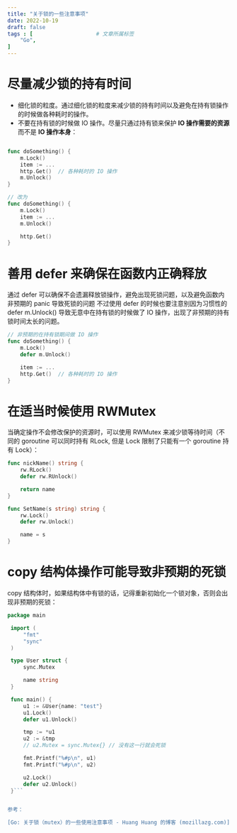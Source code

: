 ```yaml
---
title: "关于锁的一些注意事项"
date: 2022-10-19
draft: false
tags : [                    # 文章所属标签
    "Go",
]
---
```


# 尽量减少锁的持有时间
-   细化锁的粒度。通过细化锁的粒度来减少锁的持有时间以及避免在持有锁操作的时候做各种耗时的操作。
-   不要在持有锁的时候做 IO 操作。尽量只通过持有锁来保护 **IO 操作需要的资源**而不是 **IO 操作本身**：

```go

func doSomething() {
    m.Lock()
    item := ...
    http.Get()  // 各种耗时的 IO 操作
    m.Unlock()
}

// 改为
func doSomething() {
    m.Lock()
    item := ...
    m.Unlock()

    http.Get()
}
```


# 善用 defer 来确保在函数内正确释放
通过 defer 可以确保不会遗漏释放锁操作，避免出现死锁问题，以及避免函数内非预期的 panic 导致死锁的问题
不过使用 defer 的时候也要注意别因为习惯性的 defer m.Unlock() 导致无意中在持有锁的时候做了 IO 操作，出现了非预期的持有锁时间太长的问题。
```go
// 非预期的在持有锁期间做 IO 操作
func doSomething() {
    m.Lock()
    defer m.Unlock()

    item := ...
    http.Get()  // 各种耗时的 IO 操作
}
```

# 在适当时候使用 RWMutex
当确定操作不会修改保护的资源时，可以使用 RWMutex 来减少锁等待时间（不同的 goroutine 可以同时持有 RLock, 但是 Lock 限制了只能有一个 goroutine 持有 Lock）：
```go
func nickName() string {
    rw.RLock()
    defer rw.RUnlock()

    return name
}

func SetName(s string) string {
    rw.Lock()
    defer rw.Unlock()

    name = s
}
```

# copy 结构体操作可能导致非预期的死锁
copy 结构体时，如果结构体中有锁的话，记得重新初始化一个锁对象，否则会出现非预期的死锁：
```go
package main

 import (
     "fmt"
     "sync"
 )

 type User struct {
     sync.Mutex

     name string
 }

 func main() {
     u1 := &User{name: "test"}
     u1.Lock()
     defer u1.Unlock()

     tmp := *u1
     u2 := &tmp
     // u2.Mutex = sync.Mutex{} // 没有这一行就会死锁

     fmt.Printf("%#p\n", u1)
     fmt.Printf("%#p\n", u2)

     u2.Lock()
     defer u2.Unlock()
 }```


参考：

[Go: 关于锁（mutex）的一些使用注意事项 - Huang Huang 的博客 (mozillazg.com)](https://mozillazg.com/2019/04/notes-about-go-lock-mutex.html)